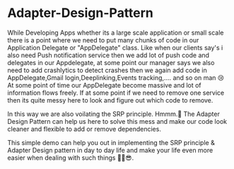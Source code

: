 # Adapter-Design-Pattern

While Developing Apps whether its a large scale application or small scale there is a point where we need to put many chunks of code in our Application Delegate or "AppDelegate" class.
Like when our clients say's i also need Push notification service then we add lot of push code and delegates in our Appdelegate, at some point our manager says we also need to add crashlytics to detect crashes then we again add code in AppDelegate,Gmail login,Deeplinking,Events tracking,.... and so on man 😢
At some point of time our AppDelegate become massive and lot of information flows freely. If at some point if we need to remove one service then its quite messy here to look and figure out which code to remove.

In this way we are also voilating the SRP principle. Hmmm.🧐
The Adapter Design Pattern can help us here to solve this mess and make our code look cleaner and flexible to add or remove dependencies.

This simple demo can help you out in implementing the SRP principle & Adapter Design pattern in day to day life and make your life even more easier when dealing with such things ✌🏼😎.


